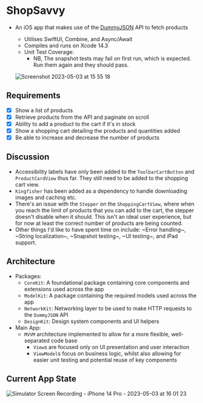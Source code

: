 # ShopSavvy
- An iOS app that makes use of the [DummyJSON](https://dummyjson.com/docs) API to fetch products
  - Utilises SwiftUI, Combine, and Async/Await
  - Compiles and runs on Xcode 14.3
  - Unit Test Coverage:
     - NB, The snapshot tests may fail on first run, which is expected. Run them again and they should pass. 
  
  ![Screenshot 2023-05-03 at 15 55 18](https://user-images.githubusercontent.com/23720725/235954781-c37a1d99-9b48-4dd6-931d-5ed192064b06.png)

## Requirements
- [x] Show a list of products
- [x] Retrieve products from the API and paginate on scroll
- [x] Ability to add a product to the cart if it's in stock
- [x] Show a shopping cart detailing the products and quantities added
- [x] Be able to increase and decrease the number of products

## Discussion
- Accessibility labels have only been added to the `ToolbarCartButton` and `ProductCardView` thus far. They still need to be added to the shopping cart view.
- `Kingfisher` has been added as a dependency to handle downloading images and caching etc.
- There's an issue with the `Stepper` on the `ShoppingCartView`, where when you reach the limit of products that you can add to the cart, the stepper doesn't disable when it should. This isn't an ideal user experience, but for now at least the correct number of products are being counted.
- Other things I'd like to have spent time on include: ~Error handling~, ~String localization~, ~Snapshot testing~, ~UI testing~, and iPad support.

## Architecture
- Packages:
  - `CoreKit`: A foundational package containing core components and extensions used across the app
  - `ModelKit`: A package containing the required models used across the app
  - `NetworkKit`: Networking layer to be used to make HTTP requests to the `DummyJSON` API
  - `DesignKit`: Design system components and UI helpers
- Main App:
  - `MVVM` architecture implemented to allow for a more flexible, well-separated code base 
    - `View`s are focused only on UI presentation and user interaction
    - `ViewModel`s focus on business logic, whilst also allowing for easier unit testing and potential reuse of key components

## Current App State
![Simulator Screen Recording - iPhone 14 Pro - 2023-05-03 at 16 01 23](https://user-images.githubusercontent.com/23720725/235956499-19274af2-70f6-450e-bc5c-d4dddbaa6d2b.gif)


